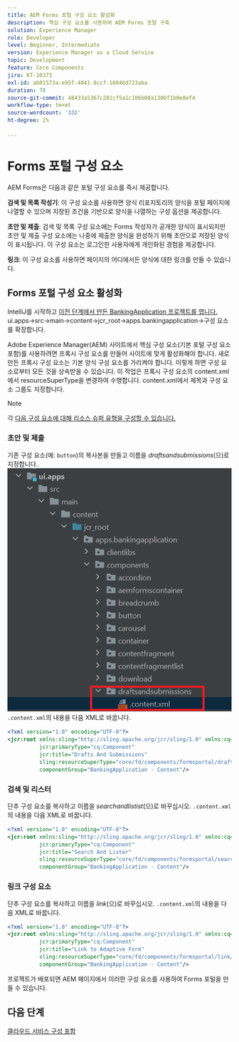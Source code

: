 ```yaml
---
title: AEM Forms 포털 구성 요소 활성화
description: 핵심 구성 요소를 사용하여 AEM Forms 포털 구축
solution: Experience Manager
role: Developer
level: Beginner, Intermediate
version: Experience Manager as a Cloud Service
topic: Development
feature: Core Components
jira: KT-10373
exl-id: ab01573a-e95f-4041-8ccf-16046d723aba
duration: 78
source-git-commit: 48433a5367c281cf5a1c106b08a1306f1b0e8ef4
workflow-type: tm+mt
source-wordcount: '332'
ht-degree: 2%

---
```


# Forms 포털 구성 요소

AEM Forms은 다음과 같은 포털 구성 요소를 즉시 제공합니다.

**검색 및 목록 작성기**: 이 구성 요소를 사용하면 양식 리포지토리의 양식을 포털 페이지에 나열할 수 있으며 지정된 조건을 기반으로 양식을 나열하는 구성 옵션을 제공합니다.

**초안 및 제출**: 검색 및 목록 구성 요소에는 Forms 작성자가 공개한 양식이 표시되지만 초안 및 제출 구성 요소에는 나중에 제출한 양식을 완성하기 위해 초안으로 저장된 양식이 표시됩니다. 이 구성 요소는 로그인한 사용자에게 개인화된 경험을 제공합니다.

**링크**: 이 구성 요소를 사용하면 페이지의 어디에서든 양식에 대한 링크를 만들 수 있습니다.

## Forms 포털 구성 요소 활성화

IntelliJ를 시작하고 [ 이전 단계에서 만든 BankingApplication 프로젝트를 엽니다.](./getting-started.md) ui.apps->src->main->content->jcr_root->apps.bankingapplication->구성 요소를 확장합니다.

Adobe Experience Manager(AEM) 사이트에서 핵심 구성 요소(기본 포털 구성 요소 포함)를 사용하려면 프록시 구성 요소를 만들어 사이트에 맞게 활성화해야 합니다.
새로 만든 프록시 구성 요소는 기본 양식 구성 요소를 가리켜야 합니다. 이렇게 하면 구성 요소로부터 모든 것을 상속받을 수 있습니다. 이 작업은 프록시 구성 요소의 content.xml에서 resourceSuperType을 변경하여 수행합니다. content.xml에서 제목과 구성 요소 그룹도 지정합니다.
>[!NOTE]
>
> 각 [다음 구성 요소에 대해 리소스 슈퍼 유형을 구성할 수 있습니다.](https://github.com/adobe/aem-core-forms-components/tree/master/ui.apps/src/main/content/jcr_root/apps/core/fd/components/formsportal)


### 초안 및 제출

기존 구성 요소(예: `button`)의 복사본을 만들고 이름을 _draftsandsubmissions_(으)로 지정합니다.
![draftsandsubmissions](assets/forms-portal-components2.png)
`.content.xml`의 내용을 다음 XML로 바꿉니다.

```xml
<?xml version="1.0" encoding="UTF-8"?>
<jcr:root xmlns:sling="http://sling.apache.org/jcr/sling/1.0" xmlns:cq="http://www.day.com/jcr/cq/1.0" xmlns:jcr="http://www.jcp.org/jcr/1.0"
          jcr:primaryType="cq:Component"
          jcr:title="Drafts And Submissions"
          sling:resourceSuperType="core/fd/components/formsportal/draftsandsubmissions/v1/draftsandsubmissions"
          componentGroup="BankingApplication - Content"/>
```

### 검색 및 리스터

단추 구성 요소를 복사하고 이름을 _searchandlistist_(으)로 바꾸십시오.
`.content.xml`의 내용을 다음 XML로 바꿉니다.


```xml
<?xml version="1.0" encoding="UTF-8"?>
<jcr:root xmlns:sling="http://sling.apache.org/jcr/sling/1.0" xmlns:cq="http://www.day.com/jcr/cq/1.0" xmlns:jcr="http://www.jcp.org/jcr/1.0"
          jcr:primaryType="cq:Component"
          jcr:title="Search And Lister"
          sling:resourceSuperType="core/fd/components/formsportal/searchlister/v1/searchlister"
          componentGroup="BankingApplication - Content"/>
```

### 링크 구성 요소

단추 구성 요소를 복사하고 이름을 _link_(으)로 바꾸십시오.
`.content.xml`의 내용을 다음 XML로 바꿉니다.


```xml
<?xml version="1.0" encoding="UTF-8"?>
<jcr:root xmlns:sling="http://sling.apache.org/jcr/sling/1.0" xmlns:cq="http://www.day.com/jcr/cq/1.0" xmlns:jcr="http://www.jcp.org/jcr/1.0"
          jcr:primaryType="cq:Component"
          jcr:title="Link to Adaptive Form"
          sling:resourceSuperType="core/fd/components/formsportal/link/v2/link"
          componentGroup="BankingApplication - Content"/>
```

프로젝트가 배포되면 AEM 페이지에서 이러한 구성 요소를 사용하여 Forms 포털을 만들 수 있습니다.

## 다음 단계

[클라우드 서비스 구성 포함](./azure-storage-fdm.md)
